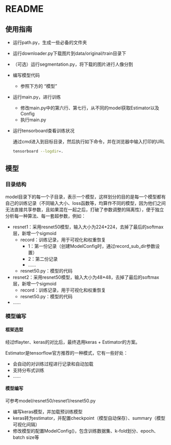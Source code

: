 # README

## 使用指南

+ 运行path.py，生成一些必备的文件夹

+ 运行downloader.py下载图片到data/original/train目录下

+ （可选）运行segmentation.py，将下载的图片进行人像分割

+ 编写模型代码

  + 参照下方的 “模型”

+ 运行main.py，进行训练

  + 修改main.py中的第六行、第七行，从不同的model获取Estimator以及Config
  + 执行main.py

+ 运行tensorboard查看训练状况

  通过cmd进入到目标目录，然后执行如下命令，并在浏览器中输入打印的URL

  ```bash
  tensorboard --logdir=.
  ```



## 模型

### 目录结构

model目录下的每一个子目录，表示一个模型，这样划分的目的是每一个模型都有自己的训练记录（不同输入大小、loss函数等，均算作不同的模型，因为他们之间无法直接共享参数，且如果混在一起之后，打破了参数调整的隔离性），便于独立分析每一种算法、每一套超参数，例如：

+ resnet1：采用resnet50模型，输入大小为224*224，去掉了最后的softmax层，新增一个sigmoid
  + record：训练记录，用于可视化和权重恢复
    + 1：第一份记录（创建ModelConfig时，通过record_sub_dir参数设置）
    + 2：第二份记录
    + ……
  + resnet50.py：模型的代码
+ resnet2：采用resnet50模型，输入大小为48*48，去掉了最后的softmax层，新增一个sigmoid
  + record：训练记录，用于可视化和权重恢复    
  + resnet50.py：模型的代码
+ ……

### 模型编写

#### 框架选型

经过tflayter、keras的对比后，最终选用keras + Estimator的方案。

Estimator是tensorflow官方推荐的一种模式，它有一些好处：

+ 会自动的对训练过程进行记录和自动加载
+ 支持分布式训练
+ ……

#### 模型编写

可参考model/resnet50/resnet1/resnet50.py

+ 编写keras模型，并加载预训练模型
+ keras转为estimator，并配置checkpoint（模型自动保存）、summary（模型可视化间隔）
+ 修改模型的配置ModelConfig()，包含训练数据集、k-fold划分、epoch、batch size等